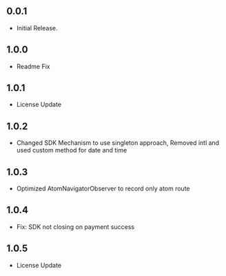 ## 0.0.1
- Initial Release.

## 1.0.0
- Readme Fix

## 1.0.1
- License Update

## 1.0.2
- Changed SDK Mechanism to use singleton approach, Removed intl and used custom method for date and time

## 1.0.3
- Optimized AtomNavigatorObserver to record only atom route

## 1.0.4
- Fix: SDK not closing on payment success

## 1.0.5
- License Update
